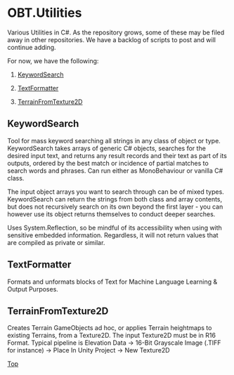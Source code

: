 # OBT.Utilities
 Various Utilities in C#. As the repository grows, some of these may be filed away in other repositories. We have a backlog of scripts to post and will continue adding.
 
 For now, we have the following:
 1. [KeywordSearch]("https://github.com/OpenBrainTrust/OBT.Utilities#keywordsearch")
 
 2. [TextFormatter]("https://github.com/OpenBrainTrust/OBT.Utilities#textformatter")
 
 3. [TerrainFromTexture2D]("https://github.com/OpenBrainTrust/OBT.Utilities#terrainfromtexture2d")
 
 ## KeywordSearch
 Tool for mass keyword searching all strings in any class of object or type. KeywordSearch takes arrays of generic C# objects, searches for the desired input text, and returns any result records and their text as part of its outputs, ordered by the best match or incidence of partial matches to search words and phrases. Can run either as MonoBehaviour or vanilla C# class.
 
 The input object arrays you want to search through can be of mixed types. KeywordSearch can return the strings from both class and array contents, but does not recursively search on its own beyond the first layer - you can however use its object returns themselves to conduct deeper searches.
 
 Uses System.Reflection, so be mindful of its accessibility when using with sensitive embedded information. Regardless, it will not return values that are compiled as private or similar.
 
 ## TextFormatter
 Formats and unformats blocks of Text for Machine Language Learning & Output Purposes.
 
 ## TerrainFromTexture2D
 
 Creates Terrain GameObjects ad hoc, or applies Terrain heightmaps to existing Terrains, from a Texture2D. The input Texture2D must be in R16 Format. Typical pipeline is Elevation Data -> 16-Bit Grayscale Image (.TIFF for instance) -> Place In Unity Project -> New Texture2D
 
 
 [Top](https://github.com/OpenBrainTrust/OBT.Utilities#obtutilities)